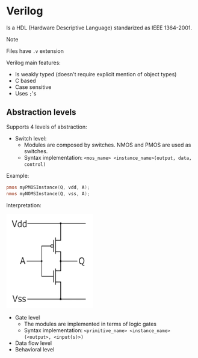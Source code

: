 # Verilog

Is a HDL (Hardware Descriptive Language) standarized as IEEE 1364-2001.

>[!Note]
>Files have `.v` extension

Verilog main features:
- Is weakly typed (doesn't require explicit mention of object types)
- C based
- Case sensitive
- Uses `;`'s


## Abstraction levels

Supports 4 levels of abstraction:
- Switch level:
	- Modules are composed by switches. NMOS and PMOS are used as switches.
	- Syntax implementation: ``<mos_name> <instance_name>(output, data, control)``

Example:

```verilog
pmos myPMOSInstance(Q, vdd, A);
nmos myNOMSInstance(Q, vss, A);
```

Interpretation:

![](attachments/Pasted%20image%2020230325194712.png)


- Gate level
	- The modules are implemented in terms of logic gates
	- Syntax implementation: `<primitive_name> <instance_name>(<output>, <input(s)>)`
- Data flow level
- Behavioral level


